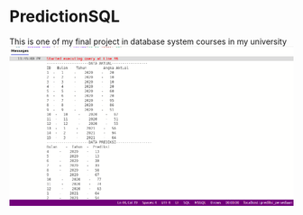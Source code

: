 # PredictionSQL
This is one of my final project in database system courses in my university
![alt tag](https://github.com/yehezkielermanto/PredictionSQL/blob/main/Project_Challenge_1.png?raw=true)
